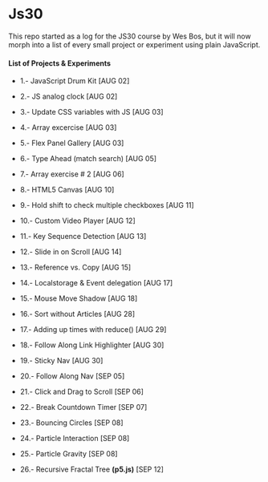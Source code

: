 # Js30

This repo started as a log for the JS30 course by Wes Bos, but it will now morph into a list of every small project or experiment using plain JavaScript.

#### List of Projects & Experiments

- 1.- JavaScript Drum Kit [AUG 02]

- 2.- JS analog clock [AUG 02]

- 3.- Update CSS variables with JS [AUG 03]

- 4.- Array excercise [AUG 03]

- 5.- Flex Panel Gallery [AUG 03]

- 6.- Type Ahead (match search) [AUG 05]

- 7.- Array exercise # 2 [AUG 06]

- 8.- HTML5 Canvas [AUG 10]

- 9.- Hold shift to check multiple checkboxes [AUG 11]

- 10.- Custom Video Player [AUG 12]

- 11.- Key Sequence Detection [AUG 13]

- 12.- Slide in on Scroll [AUG 14]

- 13.- Reference vs. Copy [AUG 15]

- 14.- Localstorage & Event delegation [AUG 17]

- 15.- Mouse Move Shadow [AUG 18]

- 16.- Sort without Articles [AUG 28]

- 17.- Adding up times with reduce() [AUG 29]

- 18.- Follow Along Link Highlighter [AUG 30]

- 19.- Sticky Nav [AUG 30]

- 20.- Follow Along Nav [SEP 05]

- 21.- Click and Drag to Scroll [SEP 06]

- 22.- Break Countdown Timer [SEP 07]

- 23.- Bouncing Circles [SEP 08]

- 24.- Particle Interaction [SEP 08]

- 25.- Particle Gravity [SEP 08]

- 26.- Recursive Fractal Tree **(p5.js)** [SEP 12]
